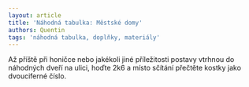 ```yaml
---
layout: article
title: 'Náhodná tabulka: Městské domy'
authors: Quentin
tags: 'náhodná tabulka, doplňky, materiály'
---
```


Až příště při honičce nebo
jakékoli jiné příležitosti postavy vtrhnou do náhodných
dveří na ulici, hoďte 2k6 a místo sčítání
přečtěte kostky jako dvouciferné číslo.
